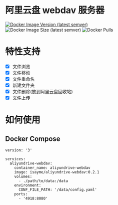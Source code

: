 # 阿里云盘 webdav 服务器

[![Docker Image Version (latest semver)](https://img.shields.io/docker/v/isayme/aliyundrive-webdav?sort=semver&style=flat-square)](https://hub.docker.com/r/isayme/aliyundrive-webdav)
![Docker Image Size (latest semver)](https://img.shields.io/docker/image-size/isayme/aliyundrive-webdav?sort=semver&style=flat-square)
![Docker Pulls](https://img.shields.io/docker/pulls/isayme/aliyundrive-webdav?style=flat-square)

# 特性支持

- [x] 文件浏览
- [x] 文件移动
- [x] 文件重命名
- [x] 新建文件夹
- [x] 文件删除(放到阿里云盘回收站)
- [x] 文件上传

# 如何使用

## Docker Compose

```
version: '3'

services:
  aliyundrive-webdav:
    container_name: aliyundrive-webdav
    image: isayme/aliyundrive-webdav:0.2.1
    volumes:
      - ./path/to/data:/data
    environment:
      CONF_FILE_PATH: '/data/config.yaml'
    ports:
      - '4918:8080'
```
